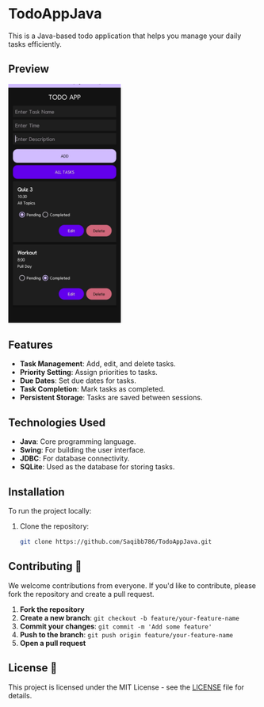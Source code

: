 # TodoAppJava

This is a Java-based todo application that helps you manage your daily tasks efficiently.

## Preview

<img src="./TodoAppJava-thumbnail.jpg" alt="TodoAppJava Preview" width="45%">

## Features

- **Task Management**: Add, edit, and delete tasks.
- **Priority Setting**: Assign priorities to tasks.
- **Due Dates**: Set due dates for tasks.
- **Task Completion**: Mark tasks as completed.
- **Persistent Storage**: Tasks are saved between sessions.

## Technologies Used

- **Java**: Core programming language.
- **Swing**: For building the user interface.
- **JDBC**: For database connectivity.
- **SQLite**: Used as the database for storing tasks.

## Installation

To run the project locally:

1. Clone the repository:
   ```bash
   git clone https://github.com/Saqibb786/TodoAppJava.git
   ```

## Contributing 🤝

We welcome contributions from everyone. If you'd like to contribute, please fork the repository and create a pull request.

1. **Fork the repository**
2. **Create a new branch**: `git checkout -b feature/your-feature-name`
3. **Commit your changes**: `git commit -m 'Add some feature'`
4. **Push to the branch**: `git push origin feature/your-feature-name`
5. **Open a pull request**

## License 📄

This project is licensed under the MIT License - see the [LICENSE](LICENSE) file for details.
